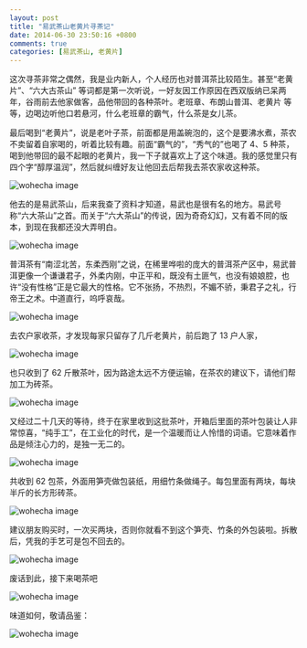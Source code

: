 ```yaml
---
layout: post
title: "易武茶山老黄片寻茶记"
date: 2014-06-30 23:50:16 +0800
comments: true
categories: [易武茶山, 老黄片]
---
```


这次寻茶非常之偶然，我是业内新人，个人经历也对普洱茶比较陌生。甚至“老黄片”、“六大古茶山” 等词都是第一次听说，一好友因工作原因在西双版纳已呆两年，谷雨前去他家做客，品他带回的各种茶叶。老班章、布朗山普洱、老黄片 等等，边喝边听他口若悬河，什么老班章的霸气，什么茶是女儿茶。

最后喝到“老黄片”，说是老叶子茶，前面都是用盖碗泡的，这个是要沸水煮，茶农不卖留着自家喝的，听着比较有趣。前面“霸气的”，“秀气的”也喝了 4、5 种茶，喝到他带回的最不起眼的老黄片，我一下子就喜欢上了这个味道。我的感觉里只有四个字“醇厚温润”，然后就纠缠好友让他回去后帮我去茶农家收这种茶。

![wohecha image](/images/posts/yi-wu-cha-shan-lao-huang-pian-xun-cha-ji/01.jpg)

他去的是易武茶山，后来我查了资料才知道，易武也是很有名的地方。易武号称“六大茶山”之首。而关于“六大茶山”的传说，因为奇奇幻幻，又有着不同的版本，到现在我都还没大弄明白。

![wohecha image](/images/posts/yi-wu-cha-shan-lao-huang-pian-xun-cha-ji/02.jpg)

普洱茶有“南涩北苦，东柔西刚”之说，在稀里哗啦的庞大的普洱茶产区中，易武普洱更像一个谦谦君子，外柔内刚，中正平和，既没有土匪气，也没有娘娘腔，也许“没有性格”正是它最大的性格。它不张扬，不热烈，不媚不骄，秉君子之礼，行帝王之术。中道直行，呜呼哀哉。

![wohecha image](/images/posts/yi-wu-cha-shan-lao-huang-pian-xun-cha-ji/03.jpg)

去农户家收茶，才发现每家只留存了几斤老黄片，前后跑了 13 户人家，

![wohecha image](/images/posts/yi-wu-cha-shan-lao-huang-pian-xun-cha-ji/04.jpg)

也只收到了 62 斤散茶叶，因为路途太远不方便运输，在茶农的建议下，请他们帮加工为砖茶。

![wohecha image](/images/posts/yi-wu-cha-shan-lao-huang-pian-xun-cha-ji/05.jpg)

又经过二十几天的等待，终于在家里收到这批茶叶，开箱后里面的茶叶包装让人非常惊喜，“纯手工”，在工业化的时代，是一个温暖而让人怜惜的词语。它意味着作品是倾注心力的，是独一无二的。

![wohecha image](/images/posts/yi-wu-cha-shan-lao-huang-pian-xun-cha-ji/06.jpg)

共收到 62 包茶，外面用笋壳做包装纸，用细竹条做绳子。每包里面有两块，每块半斤的长方形砖茶。

![wohecha image](/images/posts/yi-wu-cha-shan-lao-huang-pian-xun-cha-ji/07.jpg)

建议朋友购买时，一次买两块，否则你就看不到这个笋壳、竹条的外包装啦。拆散后，凭我的手艺可是包不回去的。

![wohecha image](/images/posts/yi-wu-cha-shan-lao-huang-pian-xun-cha-ji/08.jpg)

废话到此，接下来喝茶吧

![wohecha image](/images/posts/yi-wu-cha-shan-lao-huang-pian-xun-cha-ji/09.jpg)

味道如何，敬请品鉴：

![wohecha image](/images/posts/yi-wu-cha-shan-lao-huang-pian-xun-cha-ji/10.jpg)

